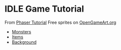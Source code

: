 # IDLE Game Tutorial

From [Phaser Tutorial](https://gamedevacademy.org/phaser-tutorial-how-to-create-an-idle-clicker-game/ 'Phaser Tutorial')
Free sprites on [OpenGameArt.org](https://opengameart.org/ 'OpenGameArt.org')

- [Monsters](https://opengameart.org/content/forest-background)
- [Items](https://opengameart.org/content/496-pixel-art-icons-for-medievalfantasy-rpg)
- [Background](https://opengameart.org/content/forest-background)